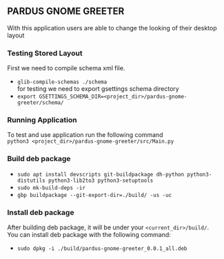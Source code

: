 ## PARDUS GNOME GREETER
With this application users are able to change the looking of their desktop layout

### Testing Stored Layout
First we need to compile schema xml file. <br/>
* `glib-compile-schemas ./schema` <br/>
for testing we need to export gsettings schema directory <br>
* `export GSETTINGS_SCHEMA_DIR=<project_dir>/pardus-gnome-greeter/schema/`


### Running Application
To test and use application run the following command <br/>
`python3 <project_dir>/pardus-gnome-greeter/src/Main.py`

### Build deb package

* `sudo apt install devscripts git-buildpackage dh-python python3-distutils python3-lib2to3 python3-setuptools`
* `sudo mk-build-deps -ir`
* `gbp buildpackage --git-export-dir=./build/ -us -uc`

### Install deb package
After building deb package, it will be under your `<current_dir>/build/`.
<br/>
You can install deb package with the following command: <br>
* ```sudo dpkg -i ./build/pardus-gnome-greeter_0.0.1_all.deb```


